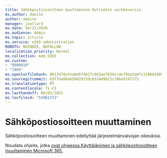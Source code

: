 ```yaml
---
title: Sähköpostiosoitteen muuttaminen Outlookin verkkoversio
ms.author: daeite
author: daeite
manager: joallard
ms.date: 04/21/2020
ms.audience: Admin
ms.topic: article
ms.service: o365-administration
ROBOTS: NOINDEX, NOFOLLOW
localization_priority: Normal
ms.collection: Adm_O365
ms.custom:
- "8000010"
- "1995"
ms.openlocfilehash: 0b13d7dafeabb87d027cdd3ae7659ccde79be2abfc328682885bfb0f95c1b442
ms.sourcegitcommit: b5f7da89a650d2915dc652449623c78be6247175
ms.translationtype: MT
ms.contentlocale: fi-FI
ms.lasthandoff: 08/05/2021
ms.locfileid: "53961372"
---
```

# <a name="change-your-email-address"></a>Sähköpostiosoitteen muuttaminen 

Sähköpostiosoitteen muuttaminen edellyttää järjestelmänvalvojan oikeuksia.
  
Noudata ohjeita, jotka [ovat ohjeessa Käyttäjänimen ja sähköpostiosoitteen muuttaminen Microsoft 365.](https://docs.microsoft.com/microsoft-365/admin/add-users/change-a-user-name-and-email-address)